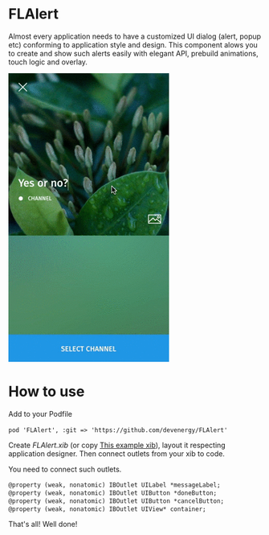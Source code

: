 FLAlert
==================================

Almost every application needs to have a customized UI dialog (alert, popup etc) conforming to application style and design. This component alows you to create and show such alerts easily with elegant API, prebuild animations, touch logic and overlay.

![AlertDemo](https://raw.githubusercontent.com/devenergy/FLAlert/master/alert_demo.gif)

How to use
==================================

Add to your Podfile

`pod 'FLAlert', :git => 'https://github.com/devenergy/FLAlert'`

Create *FLAlert.xib* (or copy [This example xib](https://raw.githubusercontent.com/devenergy/FLAlert/master/FLAlert.xib)), layout it respecting application designer.
Then connect outlets from your xib to code. 

You need to connect such outlets.

```
@property (weak, nonatomic) IBOutlet UILabel *messageLabel;
@property (weak, nonatomic) IBOutlet UIButton *doneButton;
@property (weak, nonatomic) IBOutlet UIButton *cancelButton;
@property (weak, nonatomic) IBOutlet UIView* container;
```

That's all! Well done!

